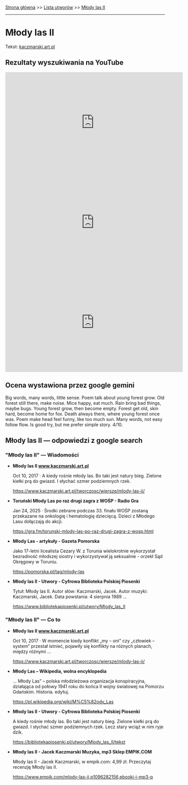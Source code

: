 [Strona główna](../index.md) >> [Lista utworów](../list.md) >> [Młody las II](304.md)

---

# Młody las II

Tekst: [kaczmarski.art.pl](https://www.kaczmarski.art.pl/tworczosc/wiersze/mlody-las-ii/)

## Rezultaty wyszukiwania na YouTube

<iframe width="560" height="315" src="https://www.youtube.com/embed/l9VzVpuyKCc?si=IdontcarewhotheIRSsendsImnotpayingtaxes" title="YouTube video player" frameborder="0" allow="accelerometer; autoplay; clipboard-write; encrypted-media; gyroscope; picture-in-picture; web-share" referrerpolicy="strict-origin-when-cross-origin" allowfullscreen></iframe>

<iframe width="560" height="315" src="https://www.youtube.com/embed/keQQGDis6_g?si=IdontcarewhotheIRSsendsImnotpayingtaxes" title="YouTube video player" frameborder="0" allow="accelerometer; autoplay; clipboard-write; encrypted-media; gyroscope; picture-in-picture; web-share" referrerpolicy="strict-origin-when-cross-origin" allowfullscreen></iframe>

<iframe width="560" height="315" src="https://www.youtube.com/embed/VNZM9sYs18U?si=IdontcarewhotheIRSsendsImnotpayingtaxes" title="YouTube video player" frameborder="0" allow="accelerometer; autoplay; clipboard-write; encrypted-media; gyroscope; picture-in-picture; web-share" referrerpolicy="strict-origin-when-cross-origin" allowfullscreen></iframe>

## Ocena wystawiona przez google gemini

Big words, many words, little sense. Poem talk about young forest grow. Old forest still there, make noise. Mice happy, eat much. Rain bring bad things, maybe bugs. Young forest grow, then become empty. Forest get old, skin hard, become home for fox. Death always there, where young forest once was. Poem make head feel funny, like too much sun. Many words, not easy follow flow. Is good try, but me prefer simple story. 4/10.


## Młody las II — odpowiedzi z google search

### "Młody las II" — Wiadomości

- **Młody las II www.kaczmarski.art.pl**

    Oct 10, 2017  ·  A kiedy rośnie młody las. Bo taki jest natury bieg. Zielone kiełki prą do gwiazd. I słychać szmer podziemnych rzek. 

   <https://www.kaczmarski.art.pl/tworczosc/wiersze/mlody-las-ii/>
- **Toruński Młody Las po raz drugi zagra z WOŚP - Radio Gra**

    Jan 24, 2025  ·  Środki zebrane podczas 33. finału WOŚP zostaną przekazane na onkologię i hematologię dziecięcą. Dzieci z Młodego Lasu dołączają do akcji. 

   <https://gra.fm/torunski-mlody-las-po-raz-drugi-zagra-z-wosp.html>
- **Młody Las - artykuły - Gazeta Pomorska**

    Jako 17-letni licealista Cezary W. z Torunia wielokrotnie wykorzystał bezradność młodszej siostry i wykorzystywał ją seksualnie - orzekł Sąd Okręgowy w Toruniu. 

   <https://pomorska.pl/tag/mlody-las>
- **Młody las II - Utwory - Cyfrowa Biblioteka Polskiej Piosenki**

    Tytuł: Młody las II. Autor słów: Kaczmarski, Jacek. Autor muzyki: Kaczmarski, Jacek. Data powstania: 4 sierpnia 1989 ... 

   <https://www.bibliotekapiosenki.pl/utwory/Mlody_las_II>

### "Młody las II" — Co to

- **Młody las II www.kaczmarski.art.pl**

    Oct 10, 2017  ·  W momencie kiedy konflikt „my – oni” czy „człowiek – system” przestał istnieć, pojawiły się konflikty na różnych planach, między różnymi ... 

   <https://www.kaczmarski.art.pl/tworczosc/wiersze/mlody-las-ii/>
- **Młody Las – Wikipedia, wolna encyklopedia**

    ... Młody Las” – polska młodzieżowa organizacja konspiracyjna, działająca od połowy 1941 roku do końca II wojny światowej na Pomorzu Gdańskim. Historia. edytuj. 

   <https://pl.wikipedia.org/wiki/M%C5%82ody_Las>
- **Młody las II - Utwory - Cyfrowa Biblioteka Polskiej Piosenki**

    A kiedy rośnie młody las. Bo taki jest natury bieg. Zielone kiełki prą do gwiazd. I słychać szmer podziemnych rzek. Lecz stary wciąż w nim ryje dzik. 

   <https://bibliotekapiosenki.pl/utwory/Mlody_las_II/tekst>
- **Młody las II - Jacek Kaczmarski  Muzyka, mp3 Sklep EMPIK.COM**

    Młody las II - Jacek Kaczmarski, w empik.com: 4,99 zł. Przeczytaj recenzję Młody las II. 

   <https://www.empik.com/mlody-las-ii,p1096282156,ebooki-i-mp3-p>

